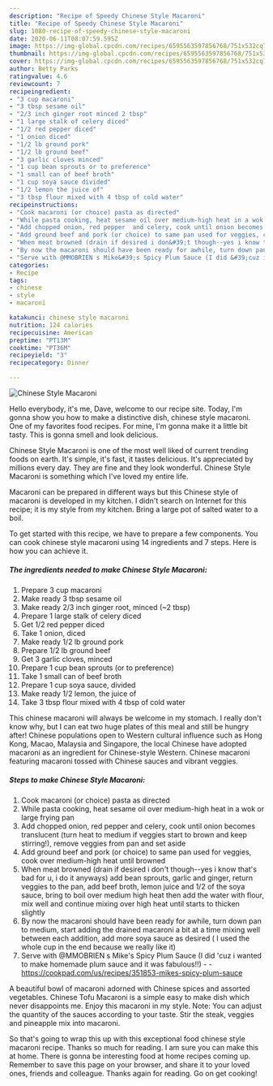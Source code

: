 ```yaml
---
description: "Recipe of Speedy Chinese Style Macaroni"
title: "Recipe of Speedy Chinese Style Macaroni"
slug: 1080-recipe-of-speedy-chinese-style-macaroni
date: 2020-06-11T08:07:59.595Z
image: https://img-global.cpcdn.com/recipes/6595563597856768/751x532cq70/chinese-style-macaroni-recipe-main-photo.jpg
thumbnail: https://img-global.cpcdn.com/recipes/6595563597856768/751x532cq70/chinese-style-macaroni-recipe-main-photo.jpg
cover: https://img-global.cpcdn.com/recipes/6595563597856768/751x532cq70/chinese-style-macaroni-recipe-main-photo.jpg
author: Betty Parks
ratingvalue: 4.6
reviewcount: 7
recipeingredient:
- "3 cup macaroni"
- "3 tbsp sesame oil"
- "2/3 inch ginger root minced 2 tbsp"
- "1 large stalk of celery diced"
- "1/2 red pepper diced"
- "1 onion diced"
- "1/2 lb ground pork"
- "1/2 lb ground beef"
- "3 garlic cloves minced"
- "1 cup bean sprouts or to preference"
- "1 small can of beef broth"
- "1 cup soya sauce divided"
- "1/2 lemon the juice of"
- "3 tbsp flour mixed with 4 tbsp of cold water"
recipeinstructions:
- "Cook macaroni (or choice) pasta as directed"
- "While pasta cooking, heat sesame oil over medium-high heat in a wok or large frying pan"
- "Add chopped onion, red pepper  and celery, cook until onion becomes translucent (turn heat to medium if veggies start to brown and keep stirring!), remove veggies from pan and set aside"
- "Add ground beef and pork (or choice) to same pan used for veggies, cook over medium-high heat until browned"
- "When meat browned (drain if desired i don&#39;t though--yes i know that&#39;s bad for u, i do it anyways) add bean sprouts, garlic and ginger, return veggies to the pan, add beef broth, lemon juice and 1/2 of the soya sauce, bring to boil over medium high heat then add the water with flour, mix well and continue mixing over high heat until starts to thicken slightly"
- "By now the macaroni should have been ready for awhile, turn down pan to medium, start adding the drained macaroni a bit at a time mixing well between each addition, add more soya sauce as desired ( I used the whole cup in the end because we really like it)"
- "Serve with @MMOBRIEN s Mike&#39;s Spicy Plum Sauce (I did &#39;cuz i wanted to make homemade plum sauce and it was fabulous!!)  https://cookpad.com/us/recipes/351853-mikes-spicy-plum-sauce"
categories:
- Recipe
tags:
- chinese
- style
- macaroni

katakunci: chinese style macaroni 
nutrition: 124 calories
recipecuisine: American
preptime: "PT13M"
cooktime: "PT36M"
recipeyield: "3"
recipecategory: Dinner

---
```



![Chinese Style Macaroni](https://img-global.cpcdn.com/recipes/6595563597856768/751x532cq70/chinese-style-macaroni-recipe-main-photo.jpg)

Hello everybody, it's me, Dave, welcome to our recipe site. Today, I'm gonna show you how to make a distinctive dish, chinese style macaroni. One of my favorites food recipes. For mine, I'm gonna make it a little bit tasty. This is gonna smell and look delicious.

Chinese Style Macaroni is one of the most well liked of current trending foods on earth. It's simple, it's fast, it tastes delicious. It's appreciated by millions every day. They are fine and they look wonderful. Chinese Style Macaroni is something which I've loved my entire life.

Macaroni can be prepared in different ways but this Chinese style of macaroni is developed in my kitchen. I didn&#39;t search on Internet for this recipe; it is my style from my kitchen. Bring a large pot of salted water to a boil.


To get started with this recipe, we have to prepare a few components. You can cook chinese style macaroni using 14 ingredients and 7 steps. Here is how you can achieve it.

<!--inarticleads1-->

##### The ingredients needed to make Chinese Style Macaroni:

1. Prepare 3 cup macaroni
1. Make ready 3 tbsp sesame oil
1. Make ready 2/3 inch ginger root, minced (~2 tbsp)
1. Prepare 1 large stalk of celery diced
1. Get 1/2 red pepper diced
1. Take 1 onion, diced
1. Make ready 1/2 lb ground pork
1. Prepare 1/2 lb ground beef
1. Get 3 garlic cloves, minced
1. Prepare 1 cup bean sprouts (or to preference)
1. Take 1 small can of beef broth
1. Prepare 1 cup soya sauce, divided
1. Make ready 1/2 lemon, the juice of
1. Take 3 tbsp flour mixed with 4 tbsp of cold water


This chinese macaroni will always be welcome in my stomach. I really don&#39;t know why, but I can eat two huge plates of this meal and still be hungry after! Chinese populations open to Western cultural influence such as Hong Kong, Macao, Malaysia and Singapore, the local Chinese have adopted macaroni as an ingredient for Chinese-style Western. Chinese macaroni featuring macaroni tossed with Chinese sauces and vibrant veggies. 

<!--inarticleads2-->

##### Steps to make Chinese Style Macaroni:

1. Cook macaroni (or choice) pasta as directed
1. While pasta cooking, heat sesame oil over medium-high heat in a wok or large frying pan
1. Add chopped onion, red pepper  and celery, cook until onion becomes translucent (turn heat to medium if veggies start to brown and keep stirring!), remove veggies from pan and set aside
1. Add ground beef and pork (or choice) to same pan used for veggies, cook over medium-high heat until browned
1. When meat browned (drain if desired i don&#39;t though--yes i know that&#39;s bad for u, i do it anyways) add bean sprouts, garlic and ginger, return veggies to the pan, add beef broth, lemon juice and 1/2 of the soya sauce, bring to boil over medium high heat then add the water with flour, mix well and continue mixing over high heat until starts to thicken slightly
1. By now the macaroni should have been ready for awhile, turn down pan to medium, start adding the drained macaroni a bit at a time mixing well between each addition, add more soya sauce as desired ( I used the whole cup in the end because we really like it)
1. Serve with @MMOBRIEN s Mike&#39;s Spicy Plum Sauce (I did &#39;cuz i wanted to make homemade plum sauce and it was fabulous!!) -  - https://cookpad.com/us/recipes/351853-mikes-spicy-plum-sauce


A beautiful bowl of macaroni adorned with Chinese spices and assorted vegetables. Chinese Tofu Macaroni is a simple easy to make dish which never disappoints me. Enjoy this macaroni in my style. Note: You can adjust the quantity of the sauces according to your taste. Stir the steak, veggies and pineapple mix into macaroni. 

So that's going to wrap this up with this exceptional food chinese style macaroni recipe. Thanks so much for reading. I am sure you can make this at home. There is gonna be interesting food at home recipes coming up. Remember to save this page on your browser, and share it to your loved ones, friends and colleague. Thanks again for reading. Go on get cooking!
